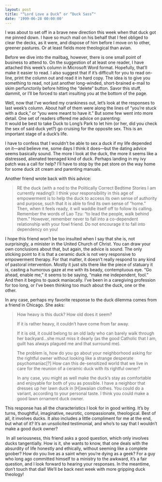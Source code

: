 ```yaml
---
layout: post
title: "“Lord Love a Duck” or “Duck Sass”"
date: '1999-06-28 00:00:00'
---
```



I was about to set off in a brave new direction this week when that duck got me pinned down. I have so much mail on his behalf that I feel obliged to clear the decks, as it were, and dispose of him before I move on to other, greener pastures. Or at least fields more theological than avian.

Before we dive into the mailbag, however, there is one small point of business to attend to. On the suggestion of at least one reader, I have attached this week’s column in Microsoft Word format. Hopefully, that’ll make it easier to read. I also suggest that if it’s difficult for you to read on-line, print the column out and read it in hard copy. The idea is to give you something to read, not just another long-winded, short-brained e-mail to skim perfunctorily before hitting the “delete” button. Savor this stuff, dammit, or I’ll be forced to start insulting you at the bottom of the page.

Well, now that I’ve worked my crankiness out, let’s look at the responses to last week’s column. About half of them were along the lines of “you’re stuck with a duck,” or “you were meant to have it.” But some few went into more detail. One set of readers offered me advice on parenting:  
It would be best to take Duck to Long’s Park to let him (or her, did you check the sex of said duck yet?) go cruising for the opposite sex. This is an important stage of a duck’s life.

I have to confess that I wouldn’t be able to sex a duck if my life depended on it—and believe me, some days I think it does—but the dating advice seems basically sound. The more I look at the duck, the more it seems like a distressed, alienated teenaged kind of duck. Perhaps landing in my ivy patch was a call for help? I’ll have to stop by the pet store on the way home for some duck zit cream and parenting manuals.

Another friend wrote back with this advice:

> RE the duck (with a nod to the Politically Correct Bedtime Stories I am currently reading!): I think your responsibility in this age of empowerment is to help the duck to access its own sense of authority and purpose, such that it is able to find its own sense of “home.” Then, when it feels ready, it will waddle itself off to follow its calling. Remember the words of Lao Tzu: “to lead the people, walk behind them.” However, remember never to fall into a co-dependent relationship with your fowl friend. Do not encourage it to fall into dependency on you!

I hope this friend won’t be too insulted when I say that she is, not surprisingly, a minister in the United Church of Christ. You can draw your own conclusions about that, but again, the advice is sound. The only sticking point to it is that a ceramic duck is not very responsive to empowerment therapy. For that matter, it doesn’t really respond to any kind of pastoral intervention. Mostly it just sits there like the piece of statuary it is, casting a humorous gaze at me with its beady, contemptuous eye. “Go ahead, enable me,” it seems to be saying, “make me independent, fool.” And then it begins to quack maniacally. I’ve been in a caregiving profession for too long, or I’ve been thinking too much about the duck, one or the other.

In any case, perhaps my favorite response to the duck dilemma comes from a friend in Chicago. She asks:

> How heavy is this duck? How old does it seem?
> 
> If it is rather heavy, it couldn’t have come from far away.
> 
> If it is old, it could belong to an old lady who can barely walk through her backyard…she must miss it dearly (as the good Catholic that I am, guilt has always plagued me and that surround me).
> 
> The problem is, how do you go about your neighborhood asking for the rightful owner without looking like a strange desperate psychomaniac[?] How can this de-sensitized world that we live in care for the reunion of a ceramic duck with its rightful owner?
> 
> In any case, you might as well make the duck’s stay as comfortable and enjoyable for both of you as possible. I have a neighbor that dresses up her lawn duck in [H]awaiian clothes. You could do a variant, according to your personal taste. I think you could make a good lawn ornament duck owner.

This response has all the characteristics I look for in good writing. It’s by turns, thoughtful, imaginative, neurotic, compassionate, theological. Best of all, it involves ducks. It also includes a little compliment for me at the end, but what of it? It’s an unsolicited testimonial, and who’s to say that I wouldn’t make a good duck owner?

  In all seriousness, this friend asks a good question, which only involves ducks tangentially. How is it, she wants to know, that one deals with the absurdity of life honestly and ethically, without seeming like a complete goober? How do you live as a saint when you’re dying as a geek? For a guy who long ago committed himself to a ministry to the awkward, it’s a fair question, and I look forward to hearing your responses. In the meantime, don’t touch that dial! We’ll be back next week with more gripping duck theology!


